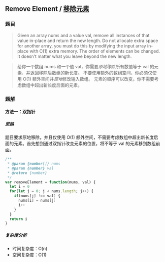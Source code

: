 ## Remove Element / [移除元素](https://leetcode-cn.com/problems/remove-element/)
### 题目
> Given an array nums and a value val, remove all instances of that value in-place and return the new length.
Do not allocate extra space for another array, you must do this by modifying the input array in-place with O(1) extra memory.
The order of elements can be changed. It doesn't matter what you leave beyond the new length.

> 给你一个数组 nums 和一个值 val，你需要*原地*移除所有数值等于 val 的元素，并返回移除后数组的新长度。
不要使用额外的数组空间，你必须仅使用 O(1) 额外空间并*原地*修改输入数组。
元素的顺序可以改变。你不需要考虑数组中超出新长度后面的元素。

### 题解
#### 方法一：双指针
##### 思路
题目要求原地移除，并且仅使用 O(1) 额外空间，不需要考虑数组中超出新长度后面的元素。首先想到通过双指针改变元素的位置，将不等于 val 的元素移到数组前面。

```js
/**
 * @param {number[]} nums
 * @param {number} val
 * @return {number}
 */
var removeElement = function(nums, val) {
  let i = 0
  for(let j = 0; j < nums.length; j++) {
    if(nums[j] !== val) {
      nums[i] = nums[j]
      i++
    }
  }
  return i
}
```

##### 复杂度分析
+ 时间复杂度：O(n)
+ 空间复杂度：O(1)